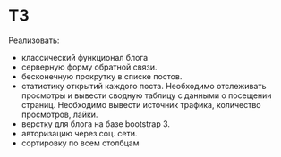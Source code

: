 <h1>ТЗ</h1>
Реализовать:
<ul>
  <li>классический функционал блога</li>
  <li>серверную форму обратной связи.</li>
  <li>бесконечную прокрутку в списке постов.</li>
  <li>статистику открытий каждого поста.
  Необходимо отслеживать просмотры и вывести сводную таблицу с данными о посещении страниц. 
  Необходимо вывести источник трафика, количество просмотров, лайки. </li>
  <li>верстку для блога на базе bootstrap 3.</li>
  <li>авторизацию через соц. сети.</li>
  <li>сортировку по всем столбцам</li>
</ul>
